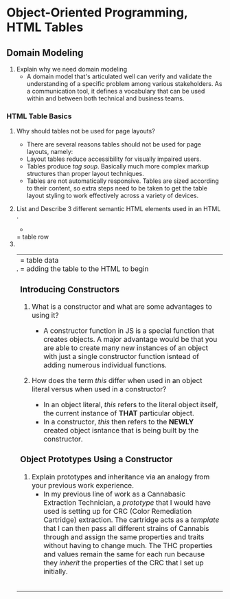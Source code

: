 # Object-Oriented Programming, HTML Tables

## Domain Modeling

1. Explain why we need domain modeling
    * A domain model that's articulated well can verify and validate the understanding of a specific problem among various stakeholders. As a communication tool, it defines a vocabulary that can be used within and between both technical and business teams.

### HTML Table Basics

1. Why should tables not be used for page layouts?
    * There are several reasons tables should not be used for page layouts, namely:
    * Layout tables reduce accessibility for visually impaired users.
    * Tables produce *tag soup*. Basically much more complex markup structures than proper layout techniques.
    * Tables are not automatically responsive. Tables are sized according to their content, so extra steps need to be taken to get the table layout styling to work effectively across a variety of devices.

2. List and Describe 3 different semantic HTML elements used in an HTML <table>.
    * <tr> = table row
    * <td> = table data
    * <table> = adding the table to the HTML to begin

### Introducing Constructors

1. What is a constructor and what are some advantages to using it?
    * A constructor function in JS is a special function that creates objects. A major advantage would be that you are able to create many new instances of an object with just a single constructor function isntead of adding numerous individual functions.

2. How does the term *this* differ when used in an object literal versus when used in a constructor?
    * In an object literal, *this* refers to the literal object itself, the current instance of **THAT** particular object. 
    * In a constructor,  *this* then refers to the **NEWLY** created object isntance that is being built by the constructor. 

### Object Prototypes Using a Constructor

1. Explain prototypes and inheritance via an analogy from your previous work experience.
    * In my previous line of work as a Cannabasic Extraction Technician, a *prototype* that I would have used is setting up for CRC (Color Remediation Cartridge) extraction. The cartridge acts as a *template* that I can then pass all different strains of Cannabis through and assign the same properties and traits without having to change much. The THC properties and values remain the same for each run because they *inherit* the properties of the CRC that I set up initially.
